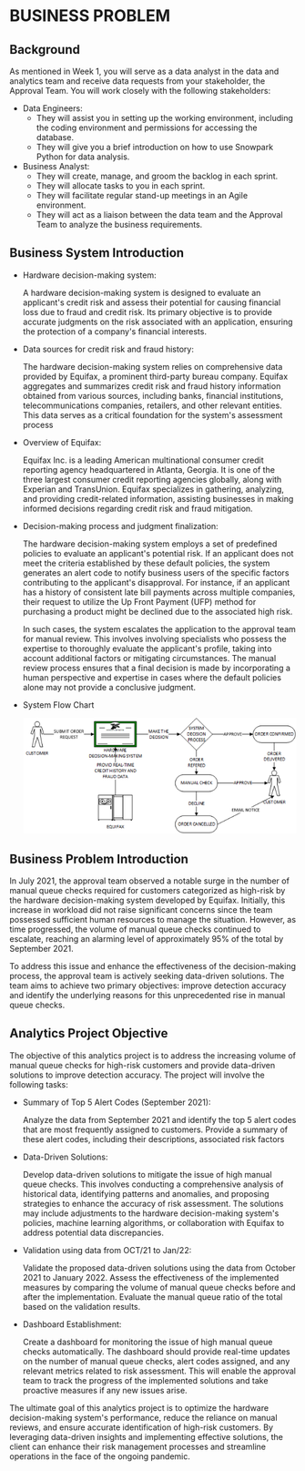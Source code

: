 # BUSINESS PROBLEM

## Background

As mentioned in Week 1, you will serve as a data analyst in the data and analytics team and receive data requests from your stakeholder, the Approval Team. You will work closely with the following stakeholders:

- Data Engineers:
    - They will assist you in setting up the working environment, including the coding environment and permissions for accessing the database.
    - They will give you a brief introduction on how to use Snowpark Python for data analysis.
- Business Analyst:
    - They will create, manage, and groom the backlog in each sprint.
    - They will allocate tasks to you in each sprint.
    - They will facilitate regular stand-up meetings in an Agile environment.
    - They will act as a liaison between the data team and the Approval Team to analyze the business requirements.

## Business System Introduction

- Hardware decision-making system:
    
    A hardware decision-making system is designed to evaluate an applicant's credit risk and assess their potential for causing financial loss due to fraud and credit risk. Its primary objective is to provide accurate judgments on the risk associated with an application, ensuring the protection of a company's financial interests.
    
- Data sources for credit risk and fraud history:
    
    The hardware decision-making system relies on comprehensive data provided by Equifax, a prominent third-party bureau company. Equifax aggregates and summarizes credit risk and fraud history information obtained from various sources, including banks, financial institutions, telecommunications companies, retailers, and other relevant entities. This data serves as a critical foundation for the system's assessment process 
    
- Overview of Equifax:
    
    Equifax Inc. is a leading American multinational consumer credit reporting agency headquartered in Atlanta, Georgia. It is one of the three largest consumer credit reporting agencies globally, along with Experian and TransUnion. Equifax specializes in gathering, analyzing, and providing credit-related information, assisting businesses in making informed decisions regarding credit risk and fraud mitigation.
    
- Decision-making process and judgment finalization:
    
    The hardware decision-making system employs a set of predefined policies to evaluate an applicant's potential risk. If an applicant does not meet the criteria established by these default policies, the system generates an alert code to notify business users of the specific factors contributing to the applicant's disapproval. For instance, if an applicant has a history of consistent late bill payments across multiple companies, their request to utilize the Up Front Payment (UFP) method for purchasing a product might be declined due to the associated high risk.
    
    In such cases, the system escalates the application to the approval team for manual review. This involves involving specialists who possess the expertise to thoroughly evaluate the applicant's profile, taking into account additional factors or mitigating circumstances. The manual review process ensures that a final decision is made by incorporating a human perspective and expertise in cases where the default policies alone may not provide a conclusive judgment.
    
- System Flow Chart
    
    ![Business_Process_Flow_Chart](Week2/Business_Process_Flow_Chart.png)
    

## Business Problem Introduction

In July 2021, the approval team observed a notable surge in the number of manual queue checks required for customers categorized as high-risk by the hardware decision-making system developed by Equifax. Initially, this increase in workload did not raise significant concerns since the team possessed sufficient human resources to manage the situation. However, as time progressed, the volume of manual queue checks continued to escalate, reaching an alarming level of approximately 95% of the total by September 2021.

To address this issue and enhance the effectiveness of the decision-making process, the approval team is actively seeking data-driven solutions. The team aims to achieve two primary objectives: improve detection accuracy and identify the underlying reasons for this unprecedented rise in manual queue checks.

## Analytics Project Objective

The objective of this analytics project is to address the increasing volume of manual queue checks for high-risk customers and provide data-driven solutions to improve detection accuracy. The project will involve the following tasks:

- Summary of Top 5 Alert Codes (September 2021):
    
    Analyze the data from September 2021 and identify the top 5 alert codes that are most frequently assigned to customers. Provide a summary of these alert codes, including their descriptions, associated risk factors
    
- Data-Driven Solutions:
    
    Develop data-driven solutions to mitigate the issue of high manual queue checks. This involves conducting a comprehensive analysis of historical data, identifying patterns and anomalies, and proposing strategies to enhance the accuracy of risk assessment. The solutions may include adjustments to the hardware decision-making system's policies, machine learning algorithms, or collaboration with Equifax to address potential data discrepancies.
    
- Validation using data from OCT/21 to Jan/22:
    
    Validate the proposed data-driven solutions using the data from October 2021 to January 2022. Assess the effectiveness of the implemented measures by comparing the volume of manual queue checks before and after the implementation. Evaluate the manual queue ratio of the total based on the validation results.
    
- Dashboard Establishment:
    
    Create a dashboard for monitoring the issue of high manual queue checks automatically. The dashboard should provide real-time updates on the number of manual queue checks, alert codes assigned, and any relevant metrics related to risk assessment. This will enable the approval team to track the progress of the implemented solutions and take proactive measures if any new issues arise.
    

The ultimate goal of this analytics project is to optimize the hardware decision-making system's performance, reduce the reliance on manual reviews, and ensure accurate identification of high-risk customers. By leveraging data-driven insights and implementing effective solutions, the client can enhance their risk management processes and streamline operations in the face of the ongoing pandemic.
